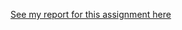 [See my report for this assignment here](https://raw.githubusercontent.com/dangbert/college/master/cmsc491-vision/hw2-panorama/paper/report.pdf)
